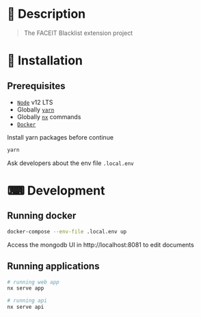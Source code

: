 # 📝 Description

> The FACEIT Blacklist extension project

# 🧰 Installation

## Prerequisites

- [`Node`](https://nodejs.org/en/download) v12 LTS
- Globally [`yarn`](https://yarnpkg.com/cli/install)
- Globally [`nx`](https://nx.dev/latest/node/cli/overview) commands
- [`Docker`](https://docs.docker.com/get-docker)

Install yarn packages before continue

```bash
yarn
```

Ask developers about the env file `.local.env`

# ⌨ Development

## Running docker

```bash
docker-compose --env-file .local.env up
```

Access the mongodb UI in http://localhost:8081 to edit documents

## Running applications

```bash
# running web app
nx serve app

# running api
nx serve api
```
